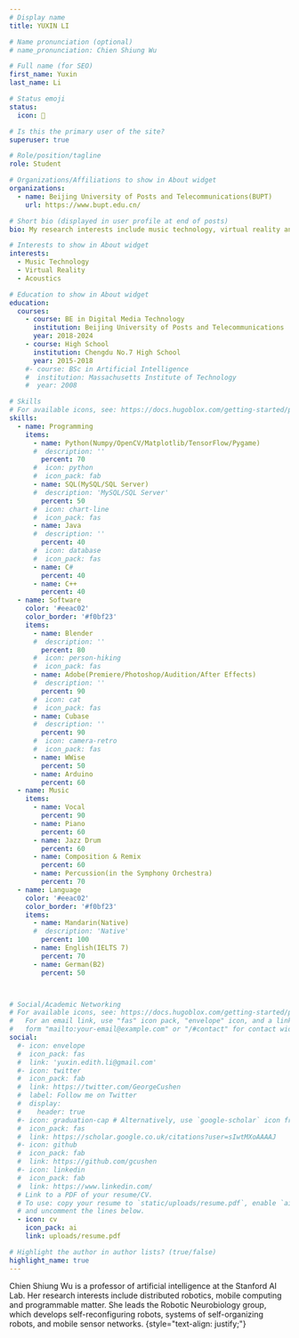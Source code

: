 ```yaml
---
# Display name
title: YUXIN LI

# Name pronunciation (optional)
# name_pronunciation: Chien Shiung Wu

# Full name (for SEO)
first_name: Yuxin
last_name: Li

# Status emoji
status:
  icon: 🎵

# Is this the primary user of the site?
superuser: true

# Role/position/tagline
role: Student

# Organizations/Affiliations to show in About widget
organizations:
  - name: Beijing University of Posts and Telecommunications(BUPT)
    url: https://www.bupt.edu.cn/

# Short bio (displayed in user profile at end of posts)
bio: My research interests include music technology, virtual reality and sound interaction.

# Interests to show in About widget
interests:
  - Music Technology
  - Virtual Reality
  - Acoustics

# Education to show in About widget
education:
  courses:
    - course: BE in Digital Media Technology
      institution: Beijing University of Posts and Telecommunications
      year: 2018-2024
    - course: High School
      institution: Chengdu No.7 High School
      year: 2015-2018
    #- course: BSc in Artificial Intelligence
    #  institution: Massachusetts Institute of Technology
    #  year: 2008

# Skills
# For available icons, see: https://docs.hugoblox.com/getting-started/page-builder/#icons
skills:
  - name: Programming
    items:
      - name: Python(Numpy/OpenCV/Matplotlib/TensorFlow/Pygame)
      #  description: ''
        percent: 70
      #  icon: python
      #  icon_pack: fab
      - name: SQL(MySQL/SQL Server)
      #  description: 'MySQL/SQL Server'
        percent: 50
      #  icon: chart-line
      #  icon_pack: fas
      - name: Java
      #  description: ''
        percent: 40
      #  icon: database
      #  icon_pack: fas
      - name: C#
        percent: 40
      - name: C++
        percent: 40
  - name: Software
    color: '#eeac02'
    color_border: '#f0bf23'
    items:
      - name: Blender
      #  description: ''
        percent: 80
      #  icon: person-hiking
      #  icon_pack: fas
      - name: Adobe(Premiere/Photoshop/Audition/After Effects)
      #  description: ''
        percent: 90
      #  icon: cat
      #  icon_pack: fas
      - name: Cubase
      #  description: ''
        percent: 90
      #  icon: camera-retro
      #  icon_pack: fas
      - name: WWise
        percent: 50
      - name: Arduino
        percent: 60
  - name: Music
    items:
      - name: Vocal
        percent: 90
      - name: Piano
        percent: 60
      - name: Jazz Drum
        percent: 60
      - name: Composition & Remix
        percent: 60
      - name: Percussion(in the Symphony Orchestra)
        percent: 70
  - name: Language
    color: '#eeac02'
    color_border: '#f0bf23'
    items:
      - name: Mandarin(Native)
      #  description: 'Native'
        percent: 100
      - name: English(IELTS 7)
        percent: 70
      - name: German(B2)
        percent: 50



# Social/Academic Networking
# For available icons, see: https://docs.hugoblox.com/getting-started/page-builder/#icons
#   For an email link, use "fas" icon pack, "envelope" icon, and a link in the
#   form "mailto:your-email@example.com" or "/#contact" for contact widget.
social:
  #- icon: envelope
  #  icon_pack: fas
  #  link: 'yuxin.edith.li@gmail.com'
  #- icon: twitter
  #  icon_pack: fab
  #  link: https://twitter.com/GeorgeCushen
  #  label: Follow me on Twitter
  #  display:
  #    header: true
  #- icon: graduation-cap # Alternatively, use `google-scholar` icon from `ai` icon pack
  #  icon_pack: fas
  #  link: https://scholar.google.co.uk/citations?user=sIwtMXoAAAAJ
  #- icon: github
  #  icon_pack: fab
  #  link: https://github.com/gcushen
  #- icon: linkedin
  #  icon_pack: fab
  #  link: https://www.linkedin.com/
  # Link to a PDF of your resume/CV.
  # To use: copy your resume to `static/uploads/resume.pdf`, enable `ai` icons in `params.yaml`,
  # and uncomment the lines below.
  - icon: cv
    icon_pack: ai
    link: uploads/resume.pdf

# Highlight the author in author lists? (true/false)
highlight_name: true
---
```


Chien Shiung Wu is a professor of artificial intelligence at the Stanford AI Lab. Her research interests include distributed robotics, mobile computing and programmable matter. She leads the Robotic Neurobiology group, which develops self-reconfiguring robots, systems of self-organizing robots, and mobile sensor networks.
{style="text-align: justify;"}
